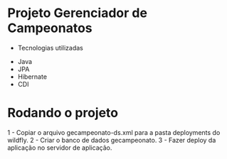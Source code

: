 # Projeto Gerenciador de Campeonatos

* Tecnologias utilizadas
- Java
- JPA 
- Hibernate
- CDI


# Rodando o projeto
1 - Copiar o arquivo gecampeonato-ds.xml para a pasta deployments do wildfly.
2 - Criar o banco de dados gecampeonato.
3 - Fazer deploy da aplicação no servidor de aplicação.
